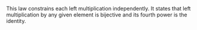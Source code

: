 This law constrains each left multiplication independently.  It states that left multiplication by any given element is bijective and its fourth power is the identity.
